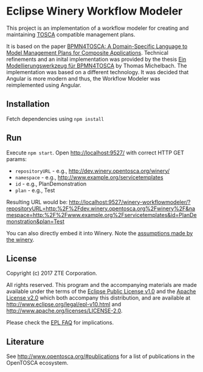 # Eclipse Winery Workflow Modeler

This project is an implementation of a workflow modeler for creating and maintaining [TOSCA] compatible management plans.

It is based on the paper [BPMN4TOSCA: A Domain-Specific Language to Model Management Plans for Composite Applications].
Technical refinements and an inital implementation was provided by the thesis [Ein Modellierungswerkzeug für BPMN4TOSCA] by Thomas Michelbach.
The implementation was based on a different technology.
It was decided that Angular is more modern and thus, the Workflow Modeler was reimplemented using Angular.

## Installation

  Fetch dependencies using `npm install`

## Run

Execute `npm start`.
Open <http://localhost:9527/> with correct HTTP GET params:

- `repositoryURL` - e.g., http://dev.winery.opentosca.org/winery/
- `namespace` - e.g., http://www.example.org/servicetemplates
- `id` - e.g., PlanDemonstration
- `plan` - e.g., Test

Resulting URL would be: <http://localhost:9527/winery-workflowmodeler/?repositoryURL=http:%2F%2Fdev.winery.opentosca.org%2Fwinery%2F&namespace=http:%2F%2Fwww.example.org%2Fservicetemplates&id=PlanDemonstration&plan=Test>

You can also directly embed it into Winery. Note the [assumptions made by the winery](../org.eclipse.winery.repository.ui/README.md).


## License

Copyright (c) 2017 ZTE Corporation.

All rights reserved. This program and the accompanying materials
are made available under the terms of the [Eclipse Public License v1.0]
and the [Apache License v2.0] which both accompany this distribution,
and are available at http://www.eclipse.org/legal/epl-v10.html
and http://www.apache.org/licenses/LICENSE-2.0.

Please check the [EPL FAQ](https://eclipse.org/legal/eplfaq.php#DUALLIC) for implications.

 [Apache License v2.0]: http://www.apache.org/licenses/LICENSE-2.0.html
 [Eclipse Public License v1.0]: http://www.eclipse.org/legal/epl-v10.html

## Literature

See http://www.opentosca.org/#publications for a list of publications in the OpenTOSCA ecosystem.

 [Apache License v2.0]: http://www.apache.org/licenses/LICENSE-2.0.html
 [Eclipse Public License v1.0]: http://www.eclipse.org/legal/epl-v10.html
 [Ein Modellierungswerkzeug für BPMN4TOSCA]: http://elib.uni-stuttgart.de/opus/volltexte/2015/9943/
 [TOSCA]: https://www.oasis-open.org/committees/tosca/
 [BPMN4TOSCA: A Domain-Specific Language to Model Management Plans for Composite Applications]: https://link.springer.com/chapter/10.1007/978-3-642-33155-8_4
